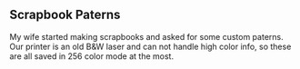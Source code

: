 ## Scrapbook Paterns

My wife started making scrapbooks and asked for some custom paterns. Our printer is an old B&W laser and can not handle high color info, so these are all saved in 256 color mode at the most.